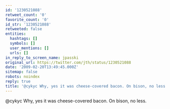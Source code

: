 ```yaml
---
id: '1230521088'
retweet_count: '0'
favorite_count: '0'
id_str: '1230521088'
retweeted: false
entities:
  hashtags: []
  symbols: []
  user_mentions: []
  urls: []
in_reply_to_screen_name: jpasski
original_url: https://twitter.com/jth/status/1230521088
date: '2009-02-20T13:49:45.000Z'
sitemap: false
robots: noindex
reply: true
title: '@cykyc Why, yes it was cheese-covered bacon. On bison, no less.'
---
```


@cykyc Why, yes it was cheese-covered bacon. On bison, no less.